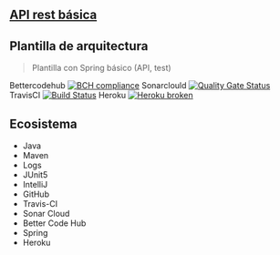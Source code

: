 ## [API rest básica](https://github.com/nelson-lz/api-rest-basica)
## Plantilla de arquitectura
> Plantilla con Spring básico (API, test) 

Bettercodehub [![BCH compliance](https://bettercodehub.com/edge/badge/nelson-lz/api-rest-basica?branch=master)](https://bettercodehub.com/)
Sonarclould [![Quality Gate Status](https://sonarcloud.io/api/project_badges/measure?project=nelson-lz_api-rest-basica&metric=alert_status)](https://sonarcloud.io/dashboard?id=nelson-lz_api-rest-basica) 
TravisCI [![Build Status](https://travis-ci.org/nelson-lz/api-rest-basica.svg?branch=master)](https://travis-ci.org/nelson-lz/api-rest-basica)
Heroku [![Heroku broken](https://api-rest-basika.herokuapp.com/system/version-badge)](https://iwvg-ecosystem.herokuapp.com/swagger-ui.html)

## Ecosistema
* Java
* Maven
* Logs
* JUnit5
* IntelliJ
* GitHub
* Travis-CI
* Sonar Cloud
* Better Code Hub
* Spring
* Heroku

